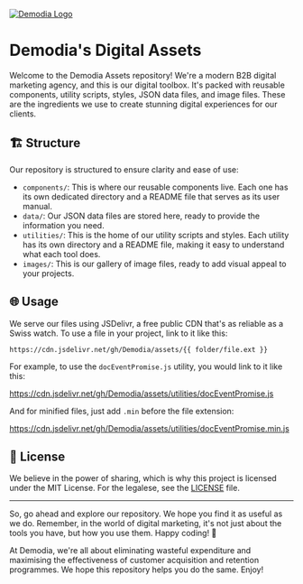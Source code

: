 [![Demodia Logo](https://www.demodia.com/hubfs/Demodia%20Logo.png)](https://www.demodia.com/)

# Demodia's Digital Assets

Welcome to the Demodia Assets repository! We're a modern B2B digital marketing agency, and this is our digital toolbox. It's packed with reusable components, utility scripts, styles, JSON data files, and image files. These are the ingredients we use to create stunning digital experiences for our clients.

## 🏗️ Structure

Our repository is structured to ensure clarity and ease of use:

- `components/`: This is where our reusable components live. Each one has its own dedicated directory and a README file that serves as its user manual.
- `data/`: Our JSON data files are stored here, ready to provide the information you need.
- `utilities/`: This is the home of our utility scripts and styles. Each utility has its own directory and a README file, making it easy to understand what each tool does.
- `images/`: This is our gallery of image files, ready to add visual appeal to your projects.

## 🌐 Usage

We serve our files using JSDelivr, a free public CDN that's as reliable as a Swiss watch. To use a file in your project, link to it like this:

`https://cdn.jsdelivr.net/gh/Demodia/assets/{{ folder/file.ext }}`

For example, to use the `docEventPromise.js` utility, you would link to it like this:

https://cdn.jsdelivr.net/gh/Demodia/assets/utilities/docEventPromise.js

And for minified files, just add `.min` before the file extension:

https://cdn.jsdelivr.net/gh/Demodia/assets/utilities/docEventPromise.min.js

## 📜 License

We believe in the power of sharing, which is why this project is licensed under the MIT License. For the legalese, see the [LICENSE](LICENSE) file.

---

So, go ahead and explore our repository. We hope you find it as useful as we do. Remember, in the world of digital marketing, it's not just about the tools you have, but how you use them. Happy coding! 🎉

At Demodia, we're all about eliminating wasteful expenditure and maximising the effectiveness of customer acquisition and retention programmes. We hope this repository helps you do the same. Enjoy!
